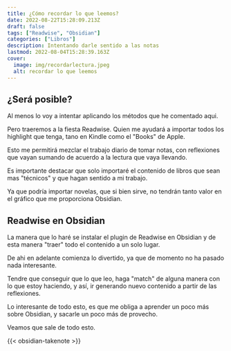```yaml
---
title: ¿Cómo recordar lo que leemos?
date: 2022-08-22T15:28:09.213Z
draft: false
tags: ["Readwise", "Obsidian"]
categories: ["Libros"]
description: Intentando darle sentido a las notas
lastmod: 2022-08-04T15:28:39.163Z
cover:
  image: img/recordarlectura.jpeg
  alt: recordar lo que leemos
---
```


## ¿Será posible?

Al menos lo voy a intentar aplicando los métodos que he comentado aqui.

Pero traeremos a la fiesta Readwise. Quien me ayudará a importar todos los highlight que tenga, tano en Kindle como el "Books" de Apple.

Esto me permitirá mezclar el trabajo diario de tomar notas, con reflexiones que vayan sumando de acuerdo a la lectura que vaya llevando.

Es importante destacar que solo importaré el contenido de libros que sean mas "técnicos" y que hagan sentido a mi trabajo.

Ya que podría importar novelas, que si bien sirve, no tendrán tanto valor en el gráfico que me proporciona Obsidian.

## Readwise en Obsidian

La manera que lo haré se instalar el plugin de Readwise en Obsidian y de esta manera "traer" todo el contenido a un solo lugar.

De ahi en adelante comienza lo divertido, ya que de momento no ha pasado nada interesante.

Tendre que conseguir que lo que leo, haga "match" de alguna manera con lo que estoy haciendo, y así, ir generando nuevo contenido a partir de las reflexiones.

Lo interesante de todo esto, es que me obliga a aprender un poco más sobre Obsidian, y sacarle un poco más de provecho.

Veamos que sale de todo esto.

{{< obsidian-takenote >}}

